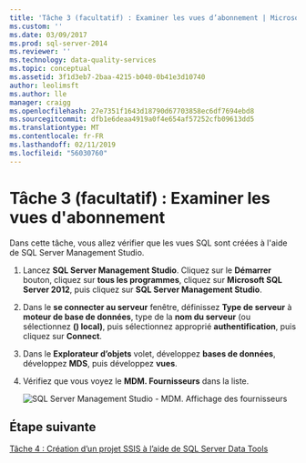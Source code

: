```yaml
---
title: 'Tâche 3 (facultatif) : Examiner les vues d’abonnement | Microsoft Docs'
ms.custom: ''
ms.date: 03/09/2017
ms.prod: sql-server-2014
ms.reviewer: ''
ms.technology: data-quality-services
ms.topic: conceptual
ms.assetid: 3f1d3eb7-2baa-4215-b040-0b41e3d10740
author: leolimsft
ms.author: lle
manager: craigg
ms.openlocfilehash: 27e7351f1643d18790d67703858ec6df7694ebd8
ms.sourcegitcommit: dfb1e6deaa4919a0f4e654af57252cfb09613dd5
ms.translationtype: MT
ms.contentlocale: fr-FR
ms.lasthandoff: 02/11/2019
ms.locfileid: "56030760"
---
```

# <a name="task-3-optional-reviewing-the-subscription-views"></a>Tâche 3 (facultatif) : Examiner les vues d'abonnement
  Dans cette tâche, vous allez vérifier que les vues SQL sont créées à l'aide de SQL Server Management Studio.  
  
1.  Lancez **SQL Server Management Studio**. Cliquez sur le **Démarrer** bouton, cliquez sur **tous les programmes**, cliquez sur **Microsoft SQL Server 2012**, puis cliquez sur **SQL Server Management Studio**.  
  
2.  Dans le **se connecter au serveur** fenêtre, définissez **Type de serveur** à **moteur de base de données**, type de la **nom du serveur** (ou sélectionnez **() local)**, puis sélectionnez approprié **authentification**, puis cliquez sur **Connect**.  
  
3.  Dans le **Explorateur d’objets** volet, développez **bases de données**, développez **MDS**, puis développez **vues**.  
  
4.  Vérifiez que vous voyez le **MDM. Fournisseurs** dans la liste.  
  
     ![SQL Server Management Studio - MDM. Affichage des fournisseurs](../../2014/tutorials/media/et-reviewingthesubscriptionviews.jpg "SQL Server Management Studio - MDM. Affichage des fournisseurs")  
  
## <a name="next-step"></a>Étape suivante  
 [Tâche 4 : Création d’un projet SSIS à l’aide de SQL Server Data Tools](../../2014/tutorials/task-4-creating-an-ssis-project-using-sql-server-data-tools.md)
